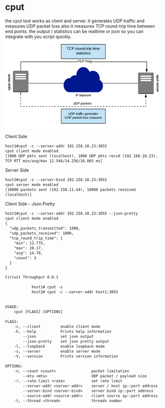 # cput
the cput tool works as client and server. it generates UDP traffic and measures UDP packet loss also it measures TCP round-trip time between end points. the output / statistics can be realtime or json so you can integrate with you script quickly. 
![topo](/docs/imgs/cput_diagram.png?raw=true "cput")

Client Side
```
host1#cput -c --server-addr 192.158.10.23:3055
cput client mode enabled
[1000 UDP pkts sent (localhost), 1000 UDP pkts recvd (192.168.10.23), TCP RTT min/avg/max 12.546/14.256/16.803 ms]
```
Server Side
```
host2#cput -s --server-bind 192.158.10.23:3055
cput server mode enabled
[10000 packets sent (192.158.11.44), 10000 packets received (localhost)]
```

Client Side - Json Pretty
```
host1#cput -c --server-addr 192.158.10.23:3055 --json-pretty
cput client mode enabled
{
  "udp_packets_transmitted": 1000,
  "udp_packets_received": 1000,
  "tcp_round_trip_time": {
    "min": 12.775,
    "max": 20.17,
    "avg": 14.78,
    "count": 3
  }
}
```

```
Circuit Throughput 0.0.1

            host1# cput -s 
            host2# cput -c --server-addr host1:3055
            

USAGE:
    cput [FLAGS] [OPTIONS]

FLAGS:
    -c, --client         enable client mode
    -h, --help           Prints help information
        --json           set json output
        --json-pretty    set json pretty output
    -l, --loopback       enable loopback mode
    -s, --server         enable server mode
    -V, --version        Prints version information

OPTIONS:
    -n, --count <count>                packet limitation
        --mtu <mtu>                    UDP packet / payload size
    -r, --rate-limit <rate>            set rate limit
        --server-addr <server-addr>    server / host ip::port address
        --server-bind <server-bind>    server bind ip::port address
        --source-addr <source-addr>    client source ip::port address
    -t, --thread <thread>              threads number
```
